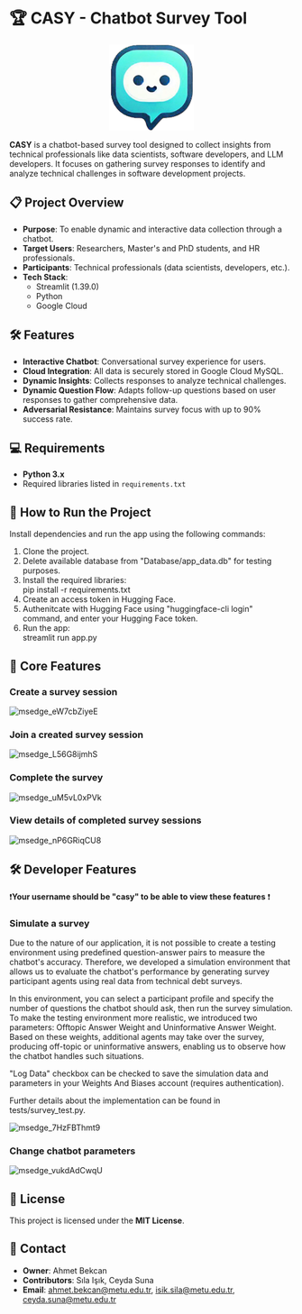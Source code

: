 # 🏆 CASY - Chatbot Survey Tool

<p align="center">
  <img src="ui_components/logo.PNG" alt="CASY Logo" width="150"/>
</p>

**CASY** is a chatbot-based survey tool designed to collect insights from technical professionals like data scientists, software developers, and LLM developers. It focuses on gathering survey responses to identify and analyze technical challenges in software development projects.

## 📋 Project Overview

- **Purpose**: To enable dynamic and interactive data collection through a chatbot.  
- **Target Users**: Researchers, Master's and PhD students, and HR professionals.  
- **Participants**: Technical professionals (data scientists, developers, etc.).  
- **Tech Stack**:  
  - Streamlit (1.39.0)  
  - Python  
  - Google Cloud

## 🛠️ Features

- **Interactive Chatbot**: Conversational survey experience for users.  
- **Cloud Integration**: All data is securely stored in Google Cloud MySQL.  
- **Dynamic Insights**: Collects responses to analyze technical challenges.
- **Dynamic Question Flow**: Adapts follow-up questions based on user responses to gather comprehensive data.  
- **Adversarial Resistance**: Maintains survey focus with up to 90% success rate.  

## 💻 Requirements

- **Python 3.x**  
- Required libraries listed in `requirements.txt`  


## 🚀 How to Run the Project

Install dependencies and run the app using the following commands:
1. Clone the project.
2. Delete available database from "Database/app_data.db" for testing purposes.
3. Install the required libraries:  
   pip install -r requirements.txt
4. Create an access token in Hugging Face.
5. Authenitcate with Hugging Face using "huggingface-cli login" command, and enter your Hugging Face token.
6. Run the app:  
   streamlit run app.py

## 🧩 Core Features
### **Create a survey session**
![msedge_eW7cbZiyeE](https://github.com/user-attachments/assets/e57de93b-bcbc-46bc-a547-e9647a12bdaf)

### **Join a created survey session**
![msedge_L56G8ijmhS](https://github.com/user-attachments/assets/47c988fb-6ca6-4d44-914e-453c7e89489e)

### **Complete the survey**
![msedge_uM5vL0xPVk](https://github.com/user-attachments/assets/e772fa51-4bfd-4f1b-a44c-786d3e3abca8)

### **View details of completed survey sessions**
![msedge_nP6GRiqCU8](https://github.com/user-attachments/assets/3148378b-61c7-44b7-83a0-f455caa98f00)

## 🛠️ Developer Features
❗**Your username should be "casy" to be able to view these features** ❗

### Simulate a survey
Due to the nature of our application, it is not possible to create a testing environment using predefined question-answer pairs to measure the chatbot's accuracy. Therefore, we developed a simulation environment that allows us to evaluate the chatbot's performance by generating survey participant agents using real data from technical debt surveys.

In this environment, you can select a participant profile and specify the number of questions the chatbot should ask, then run the survey simulation. To make the testing environment more realistic, we introduced two parameters: Offtopic Answer Weight and Uninformative Answer Weight. Based on these weights, additional agents may take over the survey, producing off-topic or uninformative answers, enabling us to observe how the chatbot handles such situations.

"Log Data" checkbox can be checked to save the simulation data and parameters in your Weights And Biases account (requires authentication).

Further details about the implementation can be found in tests/survey_test.py.

![msedge_7HzFBThmt9](https://github.com/user-attachments/assets/0d23df2b-e754-4a7a-8025-e85a3abfdc8b)

### Change chatbot parameters

![msedge_vukdAdCwqU](https://github.com/user-attachments/assets/d001beb7-a615-48c5-8f50-ac068c4d6e4a)

## 📜 License
This project is licensed under the **MIT License**.

## 👤 Contact

- **Owner**: Ahmet Bekcan  
- **Contributors**: Sıla Işık, Ceyda Suna  
- **Email**: ahmet.bekcan@metu.edu.tr, isik.sila@metu.edu.tr, ceyda.suna@metu.edu.tr
